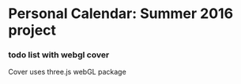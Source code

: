 # Personal Calendar: Summer 2016 project
### todo list with webgl cover 
Cover uses three.js webGL package
